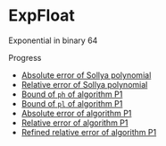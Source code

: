 # ExpFloat

Exponential in binary 64 

Progress
- [Absolute error of Sollya polynomial](https://github.com/thery/ExpFloat/blob/e12afe8dd40ae8aac31915c839f13a6729392f6e/exp.v#L344-L346)
- [Relative error of Sollya polynomial](https://github.com/thery/ExpFloat/blob/e12afe8dd40ae8aac31915c839f13a6729392f6e/exp.v#L576)
- [Bound of `ph` of algorithm P1](https://github.com/thery/ExpFloat/blob/e12afe8dd40ae8aac31915c839f13a6729392f6e/exp.v#L2090)
- [Bound of `pl` of algorithm P1](https://github.com/thery/ExpFloat/blob/e12afe8dd40ae8aac31915c839f13a6729392f6e/exp.v#L2101)
- [Absolute error of algorithm P1](https://github.com/thery/ExpFloat/blob/e12afe8dd40ae8aac31915c839f13a6729392f6e/exp.v#L2112)
- [Relative error of algorithm P1](https://github.com/thery/ExpFloat/blob/e12afe8dd40ae8aac31915c839f13a6729392f6e/exp.v#L2123)
- [Refined relative error of algorithm P1](https://github.com/thery/ExpFloat/blob/e12afe8dd40ae8aac31915c839f13a6729392f6e/exp.v#L2136)

